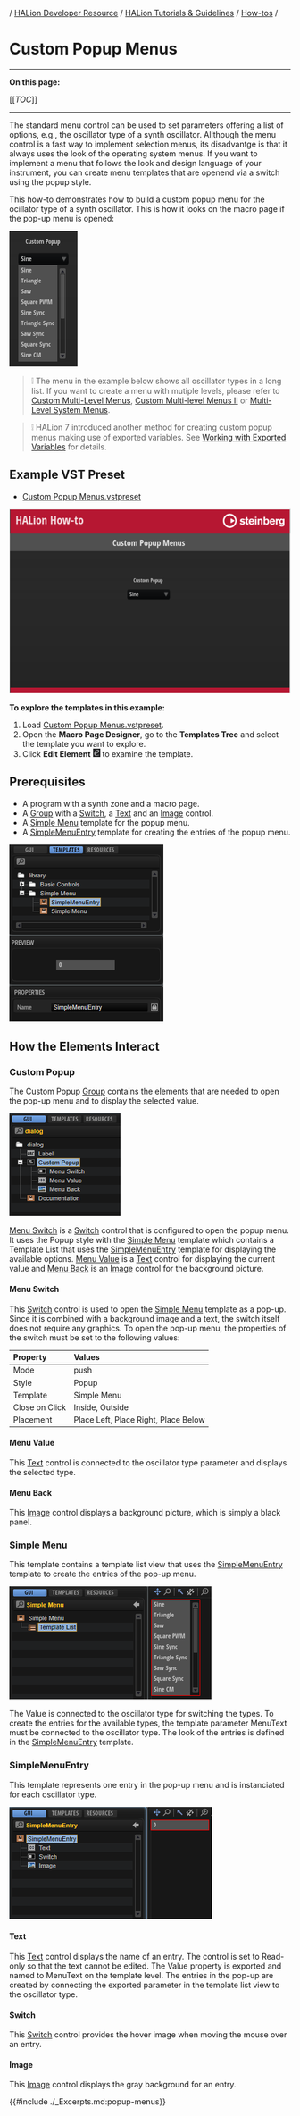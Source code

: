 / [HALion Developer Resource](../../HALion-Developer-Resource.md) / [HALion Tutorials & Guidelines](./HALion-Tutorials-Guidelines.md) / [How-tos](./How-tos.md) /

# Custom Popup Menus

---

**On this page:**

[[_TOC_]]

---

The standard menu control can be used to set parameters offering a list of options, e.g., the oscillator type of a synth oscillator. Allthough the menu control is a fast way to implement selection menus, its disadvantge is that it always uses the look of the operating system menus. If you want to implement a menu that follows the look and design language of your instrument, you can create menu templates that are openend via a switch using the popup style.

This how-to demonstrates how to build a custom popup menu for the ocillator type of a synth oscillator. This is how it looks on the macro page if the pop-up menu is opened:

![Custom Popup Menu Opened](../images/Custom-Popup-Menu-Opened.png)

>&#10069; The menu in the example below shows all oscillator types in a long list. If you want to create a menu with mutiple levels, please refer to [Custom Multi-Level Menus](./Custom-Multi-Level-Menus.md), [Custom Multi-level Menus II](./Custom-Multi-Level-Menus-II.md) or [Multi-Level System Menus](./Multi-Level-System-Menus.md).

>&#10069; HALion 7 introduced another method for creating custom popup menus making use of exported variables. See [Working with Exported Variables](./Working-with-Exported-Properties.md) for details.

## Example VST Preset

* [Custom Popup Menus.vstpreset](../vstpresets/Custom%20Popup%20Menus.vstpreset)

![Custom Popup Menus](../images/Custom-Popup-Menus.png)

**To explore the templates in this example:**

1. Load [Custom Popup Menus.vstpreset](../vstpresets/Custom%20Popup%20Menus.vstpreset).
1. Open the **Macro Page Designer**, go to the **Templates Tree** and select the template you want to explore. 
1. Click **Edit Element** ![Edit Element](../images/EditElement.PNG) to examine the template.

## Prerequisites
* A program with a synth zone and a macro page.
* A [Group](../../HALion-Macro-Page/pages/Group.md) with a [Switch](../../HALion-Macro-Page/pages/Switch.md), a [Text](../../HALion-Macro-Page/pages/Text.md) and an [Image](../../HALion-Macro-Page/pages/Image.md) control.
* A [Simple Menu](#simple-menu) template for the popup menu.
* A [SimpleMenuEntry](#simplemenuentry) template for creating the entries of the popup menu.

![Custom Popup Menu Templates](../images/Custom-Popup-Menu-Templates.png)

## How the Elements Interact

### Custom Popup

The Custom Popup [Group](../../HALion-Macro-Page/pages/Group.md) contains the elements that are needed to open the pop-up menu and to display the selected value.

![Custom Popup Group](../images/Custom-Popup-Menu-Group.png)

[Menu Switch](#menu-switch) is a [Switch](../../HALion-Macro-Page/pages/Switch.md) control that is configured to open the popup menu. It uses the Popup style with the [Simple Menu](#simple-menu) template which contains a Template List that uses the [SimpleMenuEntry](#simplemenuentry) template for displaying the available options. [Menu Value](#menu-value) is a [Text](../../HALion-Macro-Page/pages/Text.md) control for displaying the current value and [Menu Back](#menu-back) is an [Image](../../HALion-Macro-Page/pages/Image.md) control for the background picture.

#### Menu Switch

This [Switch](../../HALion-Macro-Page/pages/Switch.md) control is used to open the [Simple Menu](#simple-menu) template as a pop-up. Since it is combined with a background image and a text, the switch itself does not require any graphics. To open the pop-up menu, the properties of the switch must be set to the following values:

|Property|Values|
|:-|:-|
|Mode|push|
|Style|Popup|
|Template|Simple Menu|
|Close on Click|Inside, Outside|
|Placement|Place Left, Place Right, Place Below|

#### Menu Value

This [Text](../../HALion-Macro-Page/pages/Text.md) control is connected to the oscillator type parameter and displays the selected type.

#### Menu Back

This [Image](../../HALion-Macro-Page/pages/Image.md) control displays a background picture, which is simply a black panel.

### Simple Menu

This template contains a template list view that uses the [SimpleMenuEntry](#simplemenuentry) template to create the entries of the pop-up menu.

![Custom Popup Menu Simple Menu](../images/Custom-Popup-Menu-Simple-Menu.png)

The Value is connected to the oscillator type for switching the types. To create the entries for the available types, the template parameter MenuText must be connected to the oscillator type. The look of the entries is defined in the [SimpleMenuEntry](#simplemenuentry) template.

### SimpleMenuEntry

This template represents one entry in the pop-up menu and is instanciated for each oscillator type.

![Custom Popup Menu SimpleMenuEntry](../images/Custom-Popup-Menu-SimpleMenuEntry.png)

#### Text

This [Text](../../HALion-Macro-Page/pages/Text.md) control displays the name of an entry. The control is set to Read-only so that the text cannot be edited. The Value property is exported and named to MenuText on the template level. The entries in the pop-up are created by connecting the exported parameter in the template list view to the oscillator type.

#### Switch

This [Switch](../../HALion-Macro-Page/pages/Switch.md) control provides the hover image when moving the mouse over an entry.

#### Image

This [Image](../../HALion-Macro-Page/pages/Image.md) control displays the gray background for an entry.

{{#include ./_Excerpts.md:popup-menus}}